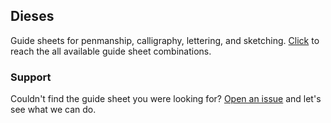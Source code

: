 ## Dieses

Guide sheets for penmanship, calligraphy, lettering, and sketching.
[Click](https://github.com/alaturka/dieses/tree/master/docs/sheets) to reach the all available guide sheet combinations.

### Support

Couldn't find the guide sheet you were looking for?  [Open an
issue](https://github.com/alaturka/dieses/issues/new/choose) and let's see what we can do.
